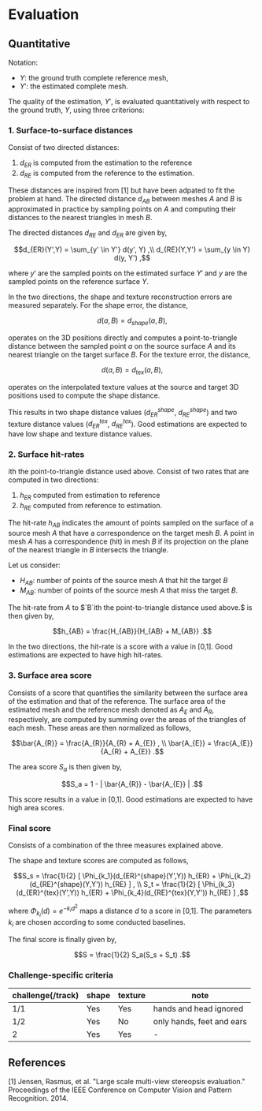 # Evaluation

## Quantitative

Notation:

- $`Y`$: the ground truth complete reference mesh,
- $`Y'`$: the estimated complete mesh.

The quality of the estimation, $`Y'`$, is evaluated quantitatively with respect
to the ground truth, $`Y`$, using three criterions:

### 1. Surface-to-surface distances 

Consist of two directed distances:

1. $`d_{ER}`$ is computed from the estimation to the reference
2. $`d_{RE}`$ is computed from the reference to the estimation. 

These distances are inspired from [1] but have been adpated to fit the problem at hand. 
The directed distance $`d_{AB}`$ between meshes $`A`$ and $`B`$ is
approximated in practice by sampling points on $`A`$ and computing their 
distances to the nearest triangles in mesh $`B`$.

The directed distances $`d_{RE}`$ and $`d_{ER}`$ are given by, 
```math
d_{ER}(Y',Y) = \sum_{y' \in Y'} d(y', Y) ,\\
d_{RE}(Y,Y') = \sum_{y \in Y} d(y, Y') ,
```
where $`y'`$ are the sampled points on the estimated surface $`Y'`$ and $`y`$ are the sampled points on the reference surface $`Y`$.

In the two directions, the shape and texture reconstruction errors are measured separately.
For the shape error, the distance,
```math
d(a, B) = d_{shape}(a, B) ,
```
operates on the 3D positions directly and computes a point-to-triangle distance between the sampled point $`a`$ on the source surface $`A`$ 
and its nearest triangle on the target surface $`B`$.
For the texture error, the distance,
```math
d(a, B)  = d_{tex}(a, B) ,
```
operates on the interpolated texture values at the source and target 3D positions used to compute the shape distance. 

This results in two shape distance values ($`d_{ER}^{shape}`$, $`d_{RE}^{shape}`$) and two texture distance values ($`d_{ER}^{tex}`$, $`d_{RE}^{tex}`$).
Good estimations are expected to have low shape and texture distance values. 

### 2. Surface hit-rates
ith the point-to-triangle distance used above.
Consist of two rates that are computed in two directions:

1. $`h_{ER}`$ computed from estimation to reference
2. $`h_{RE}`$ computed from reference to estimation. 

The hit-rate $`h_{AB}`$ indicates the amount of points sampled on the surface of a source mesh $`A`$ that have
a correspondence on the target mesh $`B`$. A point in mesh $`A`$ has a correspondence (hit) in mesh  $`B`$ if 
its projection on the plane of the nearest triangle in $`B`$ intersects the triangle.

Let us consider:

- $`H_{AB}`$: number of points of the source mesh $`A`$ that hit the target $`B`$ 
- $`M_{AB}`$: number of points of the source mesh $`A`$ that miss the target $`B`$.

The hit-rate from $`A`$ to $`B`ith the point-to-triangle distance used above.$ is then given by,
```math
h_{AB} = \frac{H_{AB}}{H_{AB} + M_{AB}} .
```
In the two directions, the hit-rate is a score with a value in [0,1]. Good estimations are expected to have high hit-rates.


### 3. Surface area score

Consists of a score that quantifies the similarity between
the surface area of the estimation and that of the reference. The surface area of the estimated mesh and the reference mesh 
denoted as $`A_{E}`$ and $`A_{R}`$, respectively, are computed by summing over the areas of the triangles of each mesh. 
These areas are then normalized as follows,
```math
\bar{A_{R}} = \frac{A_{R}}{A_{R} + A_{E}} , \\
\bar{A_{E}} = \frac{A_{E}}{A_{R} + A_{E}} .
```

The area score  $`S_a`$ is then given by,

```math
S_a = 1 - | \bar{A_{R}} - \bar{A_{E}} | .
```

This score results in a value in [0,1]. Good estimations are expected to have high area scores. 


### Final score

Consists of a combination of the three measures explained above. 

The shape and texture scores are computed as follows, 

```math
S_s = \frac{1}{2} [ \Phi_{k_1}(d_{ER}^{shape}(Y',Y)) h_{ER} + \Phi_{k_2}(d_{RE}^{shape}(Y,Y')) h_{RE} ] , \\
S_t = \frac{1}{2} [ \Phi_{k_3}(d_{ER}^{tex}(Y',Y)) h_{ER} + \Phi_{k_4}(d_{RE}^{tex}(Y,Y')) h_{RE} ] ,
```

where $`\Phi_{k_i}(d) = e^{-k_id^2}`$ maps a distance $`d`$ to a score in [0,1]. The parameters $`k_i`$ are chosen
according to some conducted baselines.

The final score is finally given by,

```math
S = \frac{1}{2} S_a(S_s + S_t) .
```

### Challenge-specific criteria

| challenge(/track) | shape | texture | note                      |
| -                 | -     | -       | -                         |
| 1/1               | Yes   | Yes     | hands and head ignored    |
| 1/2               | Yes   | No      | only hands, feet and ears |
| 2                 | Yes   | Yes     | -                         |


## References

[1] Jensen, Rasmus, et al.
  "Large scale multi-view stereopsis evaluation."
  Proceedings of the IEEE Conference on Computer Vision and Pattern
  Recognition.
  2014.


